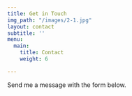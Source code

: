 ```yaml
---
title: Get in Touch
img_path: "/images/2-1.jpg"
layout: contact
subtitle: ''
menu:
  main:
    title: Contact
    weight: 6

---
```

Send me a message with the form below.